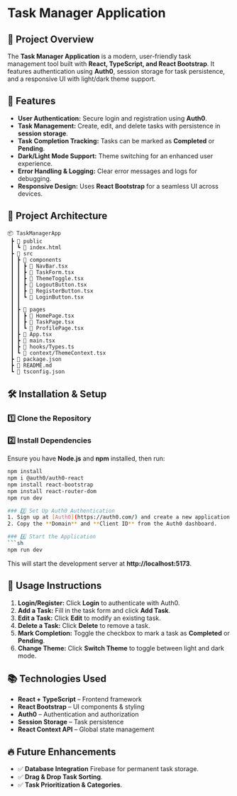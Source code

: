 # Task Manager Application

## 📌 Project Overview
The **Task Manager Application** is a modern, user-friendly task management tool built with **React, TypeScript, and React Bootstrap**. It features authentication using **Auth0**, session storage for task persistence, and a responsive UI with light/dark theme support.

## 🚀 Features
- **User Authentication:** Secure login and registration using **Auth0**.
- **Task Management:** Create, edit, and delete tasks with persistence in **session storage**.
- **Task Completion Tracking:** Tasks can be marked as **Completed** or **Pending**.
- **Dark/Light Mode Support:** Theme switching for an enhanced user experience.
- **Error Handling & Logging:** Clear error messages and logs for debugging.
- **Responsive Design:** Uses **React Bootstrap** for a seamless UI across devices.

## 📂 Project Architecture
```
📦 TaskManagerApp
 ┣ 📂 public
 ┃ ┗ 📜 index.html
 ┣ 📂 src
 ┃ ┣ 📂 components
 ┃ ┃ ┣ 📜 NavBar.tsx
 ┃ ┃ ┣ 📜 TaskForm.tsx
 ┃ ┃ ┣ 📜 ThemeToggle.tsx
 ┃ ┃ ┣ 📜 LogoutButton.tsx
 ┃ ┃ ┣ 📜 RegisterButton.tsx
 ┃ ┃ ┗ 📜 LoginButton.tsx
 ┃ ┃
 ┃ ┣ 📂 pages
 ┃ ┃ ┣ 📜 HomePage.tsx
 ┃ ┃ ┣ 📜 TaskPage.tsx
 ┃ ┃ ┗ 📜 ProfilePage.tsx
 ┃ ┣ 📜 App.tsx
 ┃ ┣ 📜 main.tsx
 ┃ ┣ 📜 hooks/Types.ts
 ┃ ┗ 📜 context/ThemeContext.tsx
 ┣ 📜 package.json
 ┣ 📜 README.md
 ┗ 📜 tsconfig.json
```

## 🛠 Installation & Setup
### 1️⃣ Clone the Repository


### 2️⃣ Install Dependencies
Ensure you have **Node.js** and **npm** installed, then run:
```sh
npm install
npm i @auth0/auth0-react
npm install react-bootstrap
npm install react-router-dom
npm run dev

### 3️⃣ Set Up Auth0 Authentication
1. Sign up at [Auth0](https://auth0.com/) and create a new application.
2. Copy the **Domain** and **Client ID** from the Auth0 dashboard.

### 4️⃣ Start the Application
```sh
npm run dev
```
This will start the development server at **http://localhost:5173**.

## 📝 Usage Instructions
1. **Login/Register:** Click **Login** to authenticate with Auth0.
2. **Add a Task:** Fill in the task form and click **Add Task**.
3. **Edit a Task:** Click **Edit** to modify an existing task.
4. **Delete a Task:** Click **Delete** to remove a task.
5. **Mark Completion:** Toggle the checkbox to mark a task as **Completed** or **Pending**.
6. **Change Theme:** Click **Switch Theme** to toggle between light and dark mode.

## 📚 Technologies Used
- **React + TypeScript** – Frontend framework
- **React Bootstrap** – UI components & styling
- **Auth0** – Authentication and authorization
- **Session Storage** – Task persistence
- **React Context API** – Global state management

## 🔥 Future Enhancements
- ✅ **Database Integration**  Firebase for permanent task storage.
- ✅ **Drag & Drop Task Sorting**.
- ✅ **Task Prioritization & Categories**.


